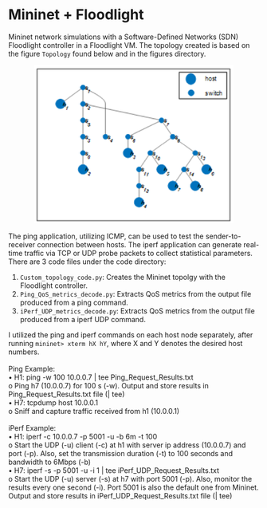 # Mininet + Floodlight

Mininet network simulations with a Software-Defined Networks (SDN) Floodlight controller in a Floodlight VM. The topology created is based on the figure `Topology` found below and in the figures directory.

<p align="center">
<img src="https://github.com/TareqTayeh/Mininet-Simulation-with-Floodlight/blob/master/figures/Topology.png" width="400">
</p>

The ping application, utilizing ICMP, can be used to test the sender-to-receiver connection between hosts. The iperf application can generate real-time traffic via TCP or UDP probe packets to collect statistical parameters. There are 3 code files under the code directory:
1. `Custom_topology_code.py`: Creates the Mininet topolgy with the Floodlight controller.
2. `Ping_QoS_metrics_decode.py`: Extracts QoS metrics from the output file produced from a ping command.
3. `iPerf_UDP_metrics_decode.py`: Extracts QoS metrics from the output file produced from a iperf UDP command.

I utilized the ping and iperf commands on each host node separately, after running `mininet> xterm hX hY`, where X and Y denotes the desired host numbers. <br /> <br />
Ping Example: <br />
• H1: ping -w 100 10.0.0.7 | tee Ping_Request_Results.txt <br />
o Ping h7 (10.0.0.7) for 100 s (-w). Output and store results in Ping_Request_Results.txt file (| tee) <br />
• H7: tcpdump host 10.0.0.1 <br />
o Sniff and capture traffic received from h1 (10.0.0.1) <br />
<br />
iPerf Example: <br />
• H1: iperf -c 10.0.0.7 -p 5001 -u -b 6m -t 100 <br />
o Start the UDP (-u) client (-c) at h1 with server ip address (10.0.0.7) and port (-p). Also, set the transmission duration (-t) to 100 seconds and bandwidth to 6Mbps (-b) <br />
• H7: iperf -s -p 5001 -u -i 1 | tee iPerf_UDP_Request_Results.txt <br />
o Start the UDP (-u) server (-s) at h7 with port 5001 (-p). Also, monitor the results every one second (-i). Port 5001 is also the default one from Mininet. Output and store results in iPerf_UDP_Request_Results.txt file (| tee) <br />